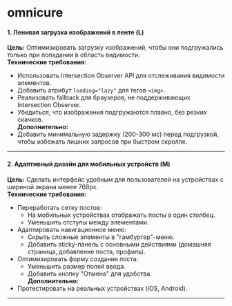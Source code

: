 # omnicure
#### **1. Ленивая загрузка изображений в ленте (L)**  
**Цель:** Оптимизировать загрузку изображений, чтобы они подгружались только при попадании в область видимости.  
**Технические требования:**  
- Использовать Intersection Observer API для отслеживания видимости элементов.  
- Добавить атрибут `loading="lazy"` для тегов `<img>`.  
- Реализовать fallback для браузеров, не поддерживающих Intersection Observer.  
- Убедиться, что изображения подгружаются плавно, без резких скачков.  
**Дополнительно:**  
- Добавить минимальную задержку (200-300 мс) перед подгрузкой, чтобы избежать лишних запросов при быстром скролле.  

---

#### **2. Адаптивный дизайн для мобильных устройств (M)**  
**Цель:** Сделать интерфейс удобным для пользователей на устройствах с шириной экрана менее 768px.  
**Технические требования:**  
- Переработать сетку постов:  
  - На мобильных устройствах отображать посты в один столбец.  
  - Уменьшить отступы между элементами.  
- Адаптировать навигационное меню:  
  - Скрыть сложные элементы в "гамбургер"-меню.  
  - Добавить sticky-панель с основными действиями (домашняя страница, добавление поста, профиль).  
- Оптимизировать форму создания поста:  
  - Уменьшить размер полей ввода.  
  - Добавить кнопку "Отмена" для удобства.  
**Дополнительно:**  
- Протестировать на реальных устройствах (iOS, Android).  

---
